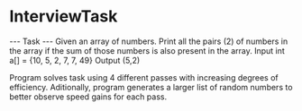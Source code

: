 # InterviewTask

--- Task ---
Given an array of numbers. Print all the pairs (2) of numbers in the array if the sum of those numbers is also present in the array.
Input
int a[] = {10, 5, 2, 7, 7, 49}
Output (5,2)

Program solves task using 4 different passes with increasing degrees of efficiency.
Aditionally, program generates a larger list of random numbers to better observe speed gains for each pass.
